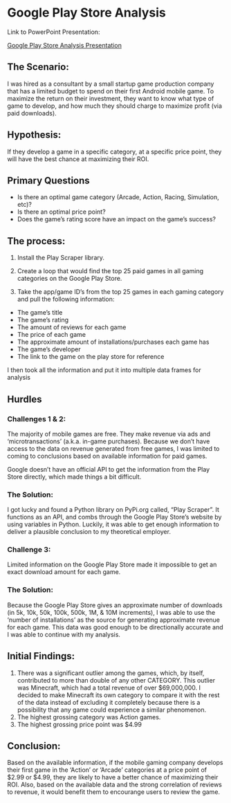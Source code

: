 <h1>Google Play Store Analysis</h1>

Link to PowerPoint Presentation:

<a href="https://docs.google.com/presentation/d/1DsUauIwIGu0gwG0U3uTcGyBi1iW1_dQFDqjJTgGixDA/edit?usp=sharing">Google Play Store Analysis Presentation</a>

<h2>The Scenario:</h2>

I was hired as a consultant by a small startup game production company that has a limited budget to spend on their first Android mobile game. To maximize the return on their investment, they want to know what type of game to develop, and how much they should charge to maximize profit (via paid downloads).

<h2>Hypothesis:</h2>

If they develop a game in a specific category, at a specific price point, they will have the best chance at maximizing their ROI. 

<h2>Primary Questions</h2>
<ul>
 <li>Is there an optimal game category (Arcade, Action, Racing, Simulation, etc)?</li>
 <li>Is there an optimal price point?</li>
 <li>Does the game’s rating score have an impact on the game’s success?</li>
</ul>

<h2>The process:</h2>

1. Install the Play Scraper library.

2. Create a loop that would find the top 25 paid games in all gaming categories on the Google Play Store.

3. Take the app/game ID’s from the top 25 games in each gaming category and pull the following information:
<ul>
<li>The game’s title</li>
<li>The game’s rating</li>
<li>The amount of reviews for each game</li>
<li>The price of each game</li>
<li>The approximate amount of installations/purchases each game has</li>
<li>The game’s developer</li>
<li>The link to the game on the play store for reference</li>
</ul>

I then took all the information and put it into multiple data frames for analysis

<h2>Hurdles</h2>

<h3>Challenges 1 & 2:</h3>
The majority of mobile  games are free. They make revenue via ads and ‘microtransactions’ (a.k.a. in-game purchases). Because we don’t have access to the data on revenue generated from free games, I was limited to coming to conclusions based on available information for paid games.

Google doesn’t have an official API to get the information from the Play Store directly,  which made things a bit difficult. 

<h3>The Solution:</h3>
I got lucky and found a Python library on PyPi.org called, “Play Scraper”. It functions as an API, and combs through the Google Play Store’s website by using variables in Python. Luckily, it was able to get enough information to deliver a plausible conclusion to my theoretical employer.

<h3>Challenge 3:</h3>
Limited information on the Google Play Store made it impossible to get an exact download amount for each game.

<h3>The Solution:</h3>
Because the Google Play Store gives an approximate number of downloads (in 5k, 10k, 50k, 100k,  500k, 1M, & 10M increments), I was able to use the ‘number of installations’ as the source for generating approximate revenue for each game. This data was good enough to be directionally accurate and I was able to continue with my analysis.


<h2>Initial Findings:</h2>

1.	There was a significant outlier among the games, which, by itself, contributed to more than double of any other CATEGORY. This outlier was Minecraft, which had a total revenue of over $69,000,000. I decided to make Minecraft its own category to compare it with the rest of the data instead of excluding it completely because there is a possibility that any game could experience a similar phenomenon.
2.	The highest grossing category was Action games.
3.	The highest grossing price point was $4.99

<h2>Conclusion:</h2>

Based on the available information, if the mobile gaming company develops their first game in the ‘Action’ or ‘Arcade’ categories at a price point of $2.99 or $4.99,  they are likely to have a better chance of maximizing their ROI. Also, based on the available data and the strong correlation of reviews to revenue, it would benefit them to encourange users to review the game.
